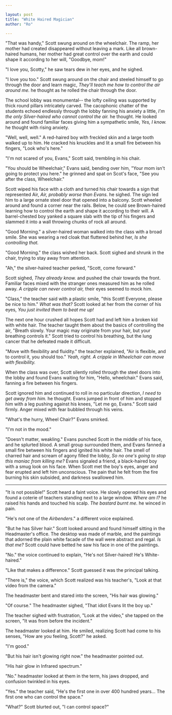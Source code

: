 ```yaml
---

layout: post
title: "White Haired Magician" 
author: "Ro"

---
```


<!--  
Prompt:

[WP] Everyone fears the woods because they don’t know what’s there. They should be afraid of the cities.

[WP] During the advent of the year 2300, Earth is suffering from overpopulation. Humanity sets it's eyes upon an Exoplanet nearly identical to Earth and is likely to support life. You are a caveman who was brought back to life to be sent to explore the alien planet's atmosphere.

[WP] Your magic ability is based on your natural hair colour—red headed people are good with fire, golden blonde with wealth, etc. Your parents lived near an abandoned nuclear plant when you were born, and your hair glows in infra red.

Premise:
    Magic comes from hair- longer the hair more powerful the magic is.
    
    Red - Fire
    Blonde - Wealth
    Silver - Air
    Brown - Earth
    Black - Emotions
    Blue - Water (people are extinct because of incredibly fragile physique)
    Infrared - Ability to control Space fabric

Setting:
    -- Boy is born with dull, lackluster white hair. He was born disfigured, and cannot walk. 
    -- It is his first day at the school that teaches Magic. He's clubbed/sorted with Silver haired. 
    -- The kids all know about their abilities and have already mastered the basics, the can create send a small gust of wind in the direction they want. 
    -- They can create little balls of air. They can keep themselves affloat for a long time. 
    -- The kids make fun of his disability
    -- One of the bullies push him off his wheelchair and beat him up
    -- The next thing he remembers is he is in the principal's office and listening to teachers discuss about his ability to control Space
    -- He cuts the bully's hand by opening a portal in space
-->

"That was handy," Scott swung around on the wheelchair. The ramp, her mother had created disappeared without leaving a mark. Like all brown-haired humans, her mother had great control over the earth and could shape it according to her will, "Goodbye, mom!"

"I love you, Scotty," he saw tears dew in her eyes, and he sighed.

"I love you too." Scott swung around on the chair and steeled himself to go through the door and learn magic, *They'll teach me how to control the air around me.* he thought as he rolled the chair through the door.

The school lobby was monumental-- the lofty ceiling was supported by thick round pillars intricately carved. The cacophonic chatter of the students echoed endlessly through the lobby fanning his anxiety a little, *I'm the only Silver-haired who cannot control the air.* he thought. He looked around and found familiar faces giving him a sympathetic smile, *Yes, I know.* he thought with rising anxiety.

"Well, well, well." A red-haired boy with freckled skin and a large tooth walked up to him. He cracked his knuckles and lit a small fire between his fingers, "Look who's here."

"I'm not scared of you, Evans," Scott said, trembling in his chair.

"You should be Wheelchair," Evans said, bending over him, "Your mom isn't going to protect you here." he grinned and spat on Scot's face, "See you after the class, Wheelchair."

Scott wiped his face with a cloth and turned his chair towards a sign that represented Air, *Air, probably worse than Evans.* he sighed. The sign led him to a large ornate steel door that opened into a balcony. Scott wheeled around and found a corner near the rails. Below, he could see Brown-haired learning how to control the earth and shape it according to their will. A barrel-chested boy yanked a square slab with the tip of his fingers and slammed it into a wall throwing chunks of rock all around.

"Good Morning." a silver-haired woman walked into the class with a broad smile. She was wearing a red cloak that fluttered behind her, *Is she controlling that.*

"Good Morning." the class wished her back. Scott sighed and shrunk in the chair, trying to stay away from attention.

"Ah," the silver-haired teacher perked, "Scott, come forward."

Scott sighed, *They already know.* and pushed the chair towards the front. Familiar faces mixed with the stranger ones measured him as he rolled away. *A cripple can never control air,* their eyes seemed to mock him.

"Class," the teacher said with a plastic smile, "this Scott! Everyone, please be nice to him." *What was that?* Scott looked at her from the corner of his eyes, *You just invited them to beat me up!*

The next one hour crushed all hopes Scott had and left him a broken kid with white hair. The teacher taught them about the basics of controlling the air, "Breath slowly. Your magic may originate from your hair, but your breathing controls it." Scott tried to control his breathing, but the lung cancer that he defeated made it difficult. 

"Move with flexibility and fluidity." the teacher explained, "Air is flexible, and to control it, you should too." *Yeah, right. A cripple in Wheelchair can move with flexibility.*

When the class was over, Scott silently rolled through the steel doors into the lobby and found Evans waiting for him, "Hello, wheelchair." Evans said, fanning a fire between his fingers.

Scott ignored him and continued to roll in no particular direction, *I need to get away from him.* he thought. Evans jumped in front of him and stopped him with a leg pushing against his knees, "Let me go, Evans." Scott said firmly. Anger mixed with fear bubbled through his veins.

"What's the hurry, Wheel Chair?" Evans smirked. 

"I'm not in the mood."

"Doesn't matter, weakling." Evans punched Scott in the middle of his face, and he splurted blood. A small group surrounded them, and Evans fanned a small fire between his fingers and ignited his white hair. The smell of charred hair and scream of agony filled the lobby, *So no one's going to stop this maniac from killing me?* Evans signaled a friend, a black-haired boy with a smug look on his face. When Scott met the boy's eyes, anger and fear erupted and left him unconscious. The pain that he felt from the fire burning his skin subsided, and darkness swallowed him.

---

"It is not possible!" Scott heard a faint voice. He slowly opened his eyes and found a coterie of teachers standing next to a large window. *Where am I?* he raised his hands and touched his scalp. *The bastard burnt me.* he winced in pain.

"He's not one of the *Airbenders*." a different voice explained.

"But he has Silver hair." Scott looked around and found himself sitting in the Headmaster's office. The desktop was made of marble, and the paintings that adorned the plain white facade of the wall were abstract and regal. *Is that me?* Scott could have betted he saw his face in one of the paintings.

"No." the voice continued to explain, "He's not Silver-haired! He's White-haired."

"Like that makes a difference." Scott guessed it was the principal talking.

"There is," the voice, which Scott realized was his teacher's, "Look at that video from the camera."

The headmaster bent and stared into the screen, "His hair was glowing." 

"Of course." The headmaster sighed, "That idiot Evans lit the boy up."

The teacher sighed with frustration, "Look at the video," she tapped on the screen, "It was from before the incident."

The headmaster looked at him. He smiled, realizing Scott had come to his senses, "How are you feeling, Scott?" he asked.

"I'm good."

"But his hair isn't glowing right now." the headmaster pointed out.

"His hair glow in Infrared spectrum."

"No." headmaster looked at them in the term, his jaws dropped, and confusion twinkled in his eyes.

"Yes." the teacher said, "He's the first one in over 400 hundred years... The first one who can control the space."

"What?" Scott blurted out, "I can control space?"
